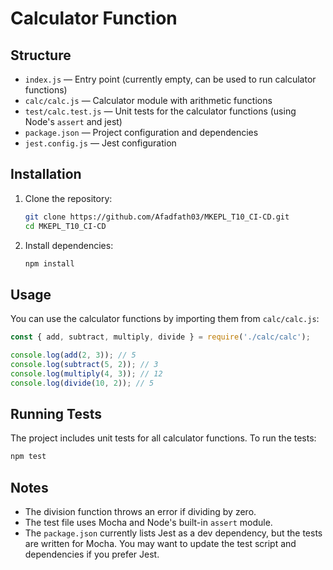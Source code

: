 # Calculator Function

## Structure

- `index.js` — Entry point (currently empty, can be used to run calculator functions)
- `calc/calc.js` — Calculator module with arithmetic functions
- `test/calc.test.js` — Unit tests for the calculator functions (using Node's `assert` and jest)
- `package.json` — Project configuration and dependencies
- `jest.config.js` — Jest configuration

## Installation

1. Clone the repository:
   ```sh
   git clone https://github.com/Afadfath03/MKEPL_T10_CI-CD.git
   cd MKEPL_T10_CI-CD
   ```
2. Install dependencies:
   ```sh
   npm install
   ```

## Usage

You can use the calculator functions by importing them from `calc/calc.js`:

```js
const { add, subtract, multiply, divide } = require('./calc/calc');

console.log(add(2, 3)); // 5
console.log(subtract(5, 2)); // 3
console.log(multiply(4, 3)); // 12
console.log(divide(10, 2)); // 5
```

## Running Tests

The project includes unit tests for all calculator functions. To run the tests:

```sh
npm test
```

## Notes
- The division function throws an error if dividing by zero.
- The test file uses Mocha and Node's built-in `assert` module.
- The `package.json` currently lists Jest as a dev dependency, but the tests are written for Mocha. You may want to update the test script and dependencies if you prefer Jest.